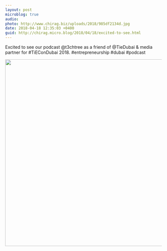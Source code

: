```yaml
---
layout: post
microblog: true
audio: 
photo: http://www.chirag.biz/uploads/2018/985df2134d.jpg
date: 2018-04-18 12:35:03 +0400
guid: http://chirag.micro.blog/2018/04/18/excited-to-see.html
---
```

Excited to see our podcast @t3chtree as a friend of @TieDubai & media partner for #TiEConDubai 2018. 
#entrepreneurship #dubai #podcast

<img src="http://www.chirag.biz/uploads/2018/985df2134d.jpg" width="600" height="600" />
